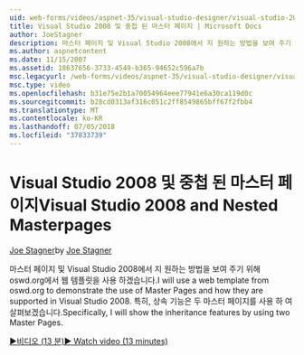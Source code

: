 ```yaml
---
uid: web-forms/videos/aspnet-35/visual-studio-designer/visual-studio-2008-and-nested-masterpages
title: Visual Studio 2008 및 중첩 된 마스터 페이지 | Microsoft Docs
author: JoeStagner
description: 마스터 페이지 및 Visual Studio 2008에서 지 원하는 방법을 보여 주기 위해 oswd.org에서 웹 템플릿을 사용 하겠습니다. 특히, th 하겠습니다...
ms.author: aspnetcontent
ms.date: 11/15/2007
ms.assetid: 18637656-3733-4549-b365-94652c596a7b
msc.legacyurl: /web-forms/videos/aspnet-35/visual-studio-designer/visual-studio-2008-and-nested-masterpages
msc.type: video
ms.openlocfilehash: b31e75e2b1a70054964eee77941e6a30ca119d0c
ms.sourcegitcommit: b28cd0313af316c051c2ff8549865bff67f2fbb4
ms.translationtype: MT
ms.contentlocale: ko-KR
ms.lasthandoff: 07/05/2018
ms.locfileid: "37833739"
---
```

<a name="visual-studio-2008-and-nested-masterpages"></a><span data-ttu-id="4d0d7-104">Visual Studio 2008 및 중첩 된 마스터 페이지</span><span class="sxs-lookup"><span data-stu-id="4d0d7-104">Visual Studio 2008 and Nested Masterpages</span></span>
====================
<span data-ttu-id="4d0d7-105">[Joe Stagner](https://github.com/JoeStagner)</span><span class="sxs-lookup"><span data-stu-id="4d0d7-105">by [Joe Stagner](https://github.com/JoeStagner)</span></span>

<span data-ttu-id="4d0d7-106">마스터 페이지 및 Visual Studio 2008에서 지 원하는 방법을 보여 주기 위해 oswd.org에서 웹 템플릿을 사용 하겠습니다.</span><span class="sxs-lookup"><span data-stu-id="4d0d7-106">I will use a web template from oswd.org to demonstrate the use of Master Pages and how they are supported in Visual Studio 2008.</span></span> <span data-ttu-id="4d0d7-107">특히, 상속 기능은 두 마스터 페이지를 사용 하 여 살펴보겠습니다.</span><span class="sxs-lookup"><span data-stu-id="4d0d7-107">Specifically, I will show the inheritance features by using two Master Pages.</span></span>

[<span data-ttu-id="4d0d7-108">&#9654;비디오 (13 분)</span><span class="sxs-lookup"><span data-stu-id="4d0d7-108">&#9654; Watch video (13 minutes)</span></span>](https://channel9.msdn.com/Blogs/ASP-NET-Site-Videos/visual-studio-2008-and-nested-masterpages)
